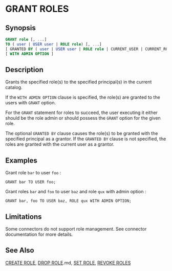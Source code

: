
GRANT ROLES
===========

Synopsis
--------

``` sql
GRANT role [, ...]
TO ( user | USER user | ROLE role) [, ...]
[ GRANTED BY ( user | USER user | ROLE role | CURRENT_USER | CURRENT_ROLE ) ]
[ WITH ADMIN OPTION ]
```

Description
-----------

Grants the specified role(s) to the specified principal(s) in the current catalog.

If the `WITH ADMIN OPTION` clause is specified, the role(s) are granted to the users with `GRANT` option.

For the `GRANT` statement for roles to succeed, the user executing it either should be the role admin or should possess the `GRANT` option for the given role.

The optional `GRANTED BY` clause causes the role(s) to be granted with the specified principal as a grantor. If the `GRANTED BY` clause is not specified, the roles are granted with the current user as a grantor.

Examples
--------

Grant role `bar` to user `foo` :

    GRANT bar TO USER foo;

Grant roles `bar` and `foo` to user `baz` and role `qux` with admin option :

    GRANT bar, foo TO USER baz, ROLE qux WITH ADMIN OPTION;

Limitations
-----------

Some connectors do not support role management. See connector documentation for more details.

See Also
--------

[CREATE ROLE](./create-role.md), [DROP ROLE](./drop-role).md, [SET ROLE](./set-role.md), [REVOKE ROLES](./revoke-roles.md)
